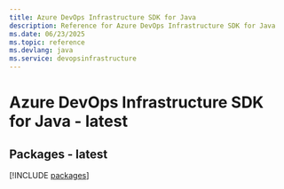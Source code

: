 ```yaml
---
title: Azure DevOps Infrastructure SDK for Java
description: Reference for Azure DevOps Infrastructure SDK for Java
ms.date: 06/23/2025
ms.topic: reference
ms.devlang: java
ms.service: devopsinfrastructure
---
```

# Azure DevOps Infrastructure SDK for Java - latest
## Packages - latest
[!INCLUDE [packages](devops-infrastructure-index.md)]